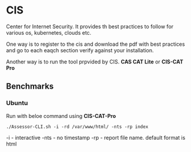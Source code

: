 # CIS
Center for Internet Security. It provides th best practices to follow for various os, kubernetes, clouds etc. 

One way is to register to the cis and download the pdf with best practices and go to each eaqch section verify against your installation.

Another way is to run the tool prpvided by CIS. **CAS CAT Lite** or **CIS-CAT Pro**

## Benchmarks

### Ubuntu
Run with beloe command using **CIS-CAT-Pro**
````
./Assessor-CLI.sh -i -rd /var/www/html/ -nts -rp index
````
-i - interactive
-nts - no timestamp
-rp - report file name. default format is html
